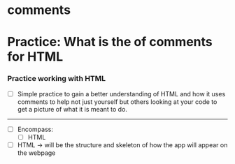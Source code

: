 # comments
# Practice: What is the of comments for HTML

### Practice working with HTML

- [ ] Simple practice to gain a better understanding of HTML and how it uses comments to help not just yourself but others looking at your code to get a picture of what it is meant to do.
---
- [ ] Encompass:
  - [ ] HTML
- [ ] HTML → will be the structure and skeleton of how the app will appear on the webpage
